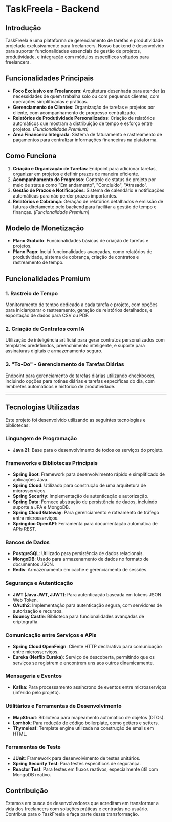 # TaskFreela - Backend

## Introdução
TaskFreela é uma plataforma de gerenciamento de tarefas e produtividade projetada exclusivamente para freelancers. Nosso backend é desenvolvido para suportar funcionalidades essenciais de gestão de projetos, produtividade, e integração com módulos específicos voltados para freelancers.

## Funcionalidades Principais

- **Foco Exclusivo em Freelancers**: Arquitetura desenhada para atender às necessidades de quem trabalha solo ou com pequenos clientes, com operações simplificadas e práticas.
- **Gerenciamento de Clientes**: Organização de tarefas e projetos por cliente, com acompanhamento de progresso centralizado.
- **Relatórios de Produtividade Personalizados**: Criação de relatórios automáticos que mostram a distribuição de tempo e esforço entre projetos. *(Funcionalidade Premium)*
- **Área Financeira Integrada**: Sistema de faturamento e rastreamento de pagamentos para centralizar informações financeiras na plataforma.
  
## Como Funciona

1. **Criação e Organização de Tarefas**: Endpoint para adicionar tarefas, organizar em projetos e definir prazos de maneira eficiente.
2. **Acompanhamento do Progresso**: Controle de status de projeto por meio de status como "Em andamento", "Concluído", "Atrasado".
3. **Gestão de Prazos e Notificações**: Sistema de calendário e notificações automáticas para não perder prazos importantes.
4. **Relatórios e Cobrança**: Geração de relatórios detalhados e emissão de faturas diretamente pelo backend para facilitar a gestão de tempo e finanças. *(Funcionalidade Premium)*

## Modelo de Monetização

- **Plano Gratuito**: Funcionalidades básicas de criação de tarefas e projetos.
- **Plano Pago**: Inclui funcionalidades avançadas, como relatórios de produtividade, sistema de cobrança, criação de contratos e rastreamento de tempo.

## Funcionalidades Premium

### 1. Rastreio de Tempo
Monitoramento do tempo dedicado a cada tarefa e projeto, com opções para iniciar/parar o rastreamento, geração de relatórios detalhados, e exportação de dados para CSV ou PDF.

### 2. Criação de Contratos com IA
Utilização de inteligência artificial para gerar contratos personalizados com templates predefinidos, preenchimento inteligente, e suporte para assinaturas digitais e armazenamento seguro.

### 3. "To-Do" - Gerenciamento de Tarefas Diárias
Endpoint para gerenciamento de tarefas diárias utilizando checkboxes, incluindo opções para rotinas diárias e tarefas específicas do dia, com lembretes automáticos e histórico de produtividade.

---

## Tecnologias Utilizadas

Este projeto foi desenvolvido utilizando as seguintes tecnologias e bibliotecas:

### Linguagem de Programação
- **Java 21**: Base para o desenvolvimento de todos os serviços do projeto.

### Frameworks e Bibliotecas Principais
- **Spring Boot**: Framework para desenvolvimento rápido e simplificado de aplicações Java.
- **Spring Cloud**: Utilizado para construção de uma arquitetura de microsserviços.
- **Spring Security**: Implementação de autenticação e autorização.
- **Spring Data**: Fornece abstração de persistência de dados, incluindo suporte a JPA e MongoDB.
- **Spring Cloud Gateway**: Para gerenciamento e roteamento de tráfego entre microsserviços.
- **Springdoc OpenAPI**: Ferramenta para documentação automática de APIs REST.

### Bancos de Dados
- **PostgreSQL**: Utilizado para persistência de dados relacionais.
- **MongoDB**: Usado para armazenamento de dados no formato de documentos JSON.
- **Redis**: Armazenamento em cache e gerenciamento de sessões.

### Segurança e Autenticação
- **JWT (Java JWT, JJWT)**: Para autenticação baseada em tokens JSON Web Token.
- **OAuth2**: Implementação para autenticação segura, com servidores de autorização e recursos.
- **Bouncy Castle**: Biblioteca para funcionalidades avançadas de criptografia.

### Comunicação entre Serviços e APIs
- **Spring Cloud OpenFeign**: Cliente HTTP declarativo para comunicação entre microsserviços.
- **Eureka (Netflix Eureka)**: Serviço de descoberta, permitindo que os serviços se registrem e encontrem uns aos outros dinamicamente.

### Mensageria e Eventos
- **Kafka**: Para processamento assíncrono de eventos entre microsserviços (inferido pelo projeto).

### Utilitários e Ferramentas de Desenvolvimento
- **MapStruct**: Biblioteca para mapeamento automático de objetos (DTOs).
- **Lombok**: Para redução de código boilerplate, como getters e setters.
- **Thymeleaf**: Template engine utilizada na construção de emails em HTML.

### Ferramentas de Teste
- **JUnit**: Framework para desenvolvimento de testes unitários.
- **Spring Security Test**: Para testes específicos de segurança.
- **Reactor Test**: Para testes em fluxos reativos, especialmente útil com MongoDB reativo.

## Contribuição

Estamos em busca de desenvolvedores que acreditam em transformar a vida dos freelancers com soluções práticas e centradas no usuário. Contribua para o TaskFreela e faça parte dessa transformação.


